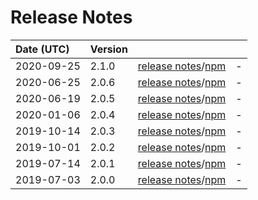 # Release Notes

| Date (UTC) | Version |  |  |
| :-- | :-- | :--: | :-- |
| 2020-09-25 | 2.1.0 | [release notes](v2.1.0/README.md)/[npm](https://www.npmjs.com/package/@dagonmetric/ng-cache/v/2.1.0) | - |
| 2020-06-25 | 2.0.6 | [release notes](v2.0.6/README.md)/[npm](https://www.npmjs.com/package/@dagonmetric/ng-cache/v/2.0.6) | - |
| 2020-06-19 | 2.0.5 | [release notes](v2.0.5/README.md)/[npm](https://www.npmjs.com/package/@dagonmetric/ng-cache/v/2.0.5) | - |
| 2020-01-06 | 2.0.4 | [release notes](v2.0.4/README.md)/[npm](https://www.npmjs.com/package/@dagonmetric/ng-cache/v/2.0.4) | - |
| 2019-10-14 | 2.0.3 | [release notes](v2.0.3/README.md)/[npm](https://www.npmjs.com/package/@dagonmetric/ng-cache/v/2.0.3) | - |
| 2019-10-01 | 2.0.2 | [release notes](v2.0.2/README.md)/[npm](https://www.npmjs.com/package/@dagonmetric/ng-cache/v/2.0.2) | - |
| 2019-07-14 | 2.0.1 | [release notes](v2.0.1/README.md)/[npm](https://www.npmjs.com/package/@dagonmetric/ng-cache/v/2.0.1) | - |
| 2019-07-03 | 2.0.0 | [release notes](v2.0.0/README.md)/[npm](https://www.npmjs.com/package/@dagonmetric/ng-cache/v/2.0.0) | - |
